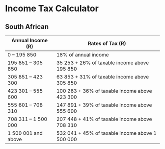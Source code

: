 # Income Tax Calculator

## South African

| Annual Income (R)   | Rates of Tax (R)                                |
| ------------------- | ----------------------------------------------- |
| 0 – 195 850         | 18% of annual income                            |
| 195 851 – 305 850   | 35 253 + 26% of taxable income above 195 850    |
| 305 851 – 423 300   | 63 853 + 31% of taxable income above 305 850    |
| 423 301 – 555 600   | 100 263 + 36% of taxable income above 423 300   |
| 555 601 – 708 310   | 147 891 + 39% of taxable income above 555 600   |
| 708 311 – 1 500 000 | 207 448 + 41% of taxable income above 708 310   |
| 1 500 001 and above | 532 041 + 45% of taxable income above 1 500 000 |
